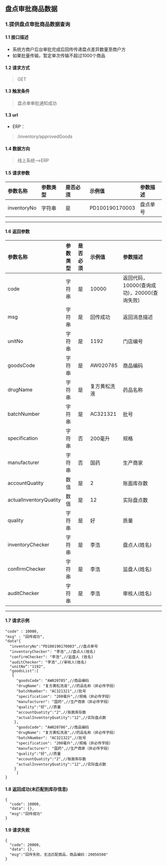 ## 盘点审批商品数据
### 1.提供盘点审批商品数据查询
#### 1.1 接口描述
* 系统方商户后台审批完成后回传传递盘点差异数量至商户方
* 如果批量传输，暂定单次传输不超过1000个商品
#### 1.2 请求方式
> GET
#### 1.3 触发条件
> 盘点单审批通知成功
#### 1.3 url
* ERP：
> /inventory/approvedGoods
#### 1.4 数据方向
> 线上系统-->ERP
#### 1.5 请求参数
| 参数名称 | 参数类型 | 是否必须 | 示例值 | 参数描述  |
| :---         |     :---      |     :--- | :--- | :--- |
| inventoryNo   | 字符串     | 是    | PD100190170003    | 盘点单号 |
--------------------- 
#### 1.6 返回参数
| 参数名称 | 参数类型 | 是否必须 | 示例值 | 参数描述  |
| :---         |     :---      |     :--- | :--- | :--- |
| code   | 字符串     | 是    | 10000    | 返回代码，10000(查询成功)，20000(查询失败) |
| msg   | 字符串    | 是    | 回传成功    | 返回消息描述 |
| unitNo   | 字符串    | 是    | 1192    | 门店编号 |
| goodsCode   | 字符串    | 是    | AW020785    | 商品编码 |
| drugName   | 字符串    | 是    | 复方黄松洗液    | 药品名称 |
| batchNumber   | 字符串    | 是    | AC321321    | 批号 |
| specification   | 字符串    | 否    | 200毫升    | 规格 |
| manufacturer   | 字符串    | 否    | 国药    | 生产商家 |
| accountQuatity   | 数值    | 是    | 2   | 账面库存数 |
| actualInventoryQuatity   | 数值    | 是    | 12    | 实际盘点数 |
| quality   | 字符串    | 是    | 好    | 质量 |
| inventoryChecker   | 字符串    | 是    | 李浩    | 盘点人(姓名) |
| confirmChecker   | 字符串    | 是    | 李浩    | 监盘人(姓名) |
| auditChecker   | 字符串    | 是    | 李浩   | 审核人(姓名) |
--------------------- 
#### 1.7 请求示例
 ``` 
 "code" : 10000,
 "msg" : "回传成功",
 "data"{
   "inventoryNo":"PD100190170003",//盘点单号
   "inventoryChecker": "李浩",//盘点人(姓名)
   "confirmChecker": "李浩",//监盘人 (姓名)
   "auditChecker": "李浩",//审核人(姓名)
   "unitNo“:"1192",
   "goodsList":[
	{
	  "goodsCode": "AW020785",//商品编码
	  "drugName": "复方黄松洗液",//药品名称（非必传字段）
	  "batchNumber": "AC321321",//批号
	  "specification": "200毫升",//规格（非必传字段）
	  "manufacturer": "国药",//生产商家（非必传字段）
	  "quality":"好",//质量
	  "accountQuatity":"2",//账面库存数
	  "actualInventoryQuatity":"12",//实际盘点数
	 },
	  "goodsCode": "AW020786",//商品编码
	  "drugName": "复方黄松洗液",//药品名称（非必传字段）
	  "batchNumber": "AC321322",//批号
	  "specification": "200毫升",//规格（非必传字段）
	  "manufacturer": "国药",//生产商家（非必传字段）
	  "quality":"好",//质量
	  "accountQuatity":"2",//账面库存数
	  "actualInventoryQuatity":"12",//实际盘点数
	 }
      ]
 }
```
#### 1.8 返回成功(未匹配到库存信息)
```
{
  "code": 10000,
  "data": {},
  "msg":"回传成功"
}
```
#### 1.9 请求失败
```
{
  "code": 20000,
  "data": {},
  "msg":"回传失败，无法匹配商品，商品编码：20056508"
}
```

